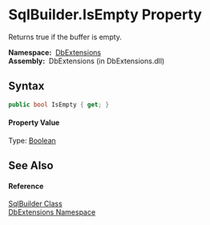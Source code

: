 SqlBuilder.IsEmpty Property
===========================
  Returns true if the buffer is empty.

  **Namespace:**  [DbExtensions][1]  
  **Assembly:**  DbExtensions (in DbExtensions.dll)

Syntax
------

```csharp
public bool IsEmpty { get; }
```

#### Property Value
Type: [Boolean][2]

See Also
--------

#### Reference
[SqlBuilder Class][3]  
[DbExtensions Namespace][1]  

[1]: ../README.md
[2]: http://msdn.microsoft.com/en-us/library/a28wyd50
[3]: README.md